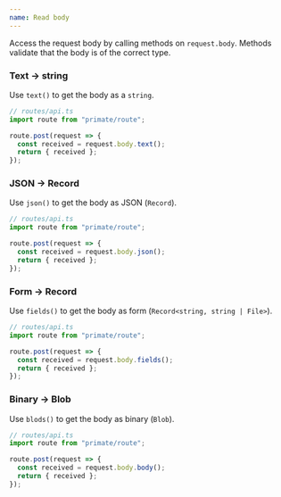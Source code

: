 ```yaml
---
name: Read body
---
```


Access the request body by calling methods on `request.body`. Methods validate
that the body is of the correct type.

### Text -> string

Use `text()` to get the body as a `string`.

```ts
// routes/api.ts
import route from "primate/route";

route.post(request => {
  const received = request.body.text();
  return { received };
});
```

### JSON -> Record

Use `json()` to get the body as JSON (`Record`).

```ts
// routes/api.ts
import route from "primate/route";

route.post(request => {
  const received = request.body.json();
  return { received };
});
```

### Form -> Record

Use `fields()` to get the body as form (`Record<string, string | File>`).

```ts
// routes/api.ts
import route from "primate/route";

route.post(request => {
  const received = request.body.fields();
  return { received };
});
```

### Binary -> Blob

Use `blods()` to get the body as binary (`Blob`).

```ts
// routes/api.ts
import route from "primate/route";

route.post(request => {
  const received = request.body.body();
  return { received };
});
```
